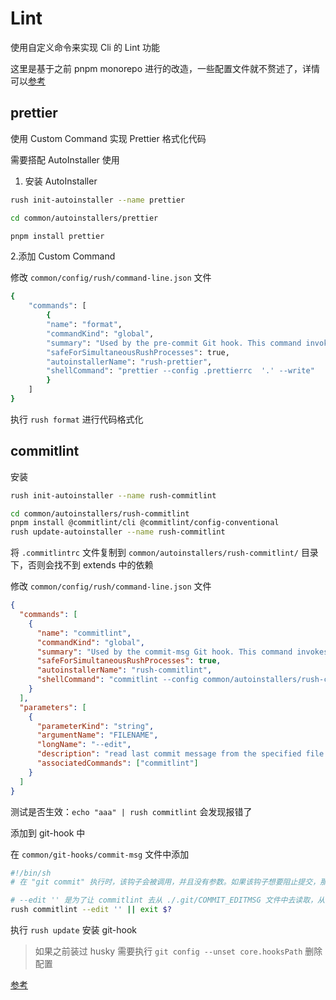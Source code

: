 # Lint

使用自定义命令来实现 Cli 的 Lint 功能

这里是基于之前 pnpm monorepo 进行的改造，一些配置文件就不赘述了，详情可以[参考](/docs/pnpm/Lint.md)

## prettier

使用 Custom Command 实现 Prettier 格式化代码

需要搭配 AutoInstaller 使用

1. 安装 AutoInstaller

```bash
rush init-autoinstaller --name prettier

cd common/autoinstallers/prettier

pnpm install prettier
```

2.添加 Custom Command

修改 `common/config/rush/command-line.json` 文件

```bash
{
    "commands": [
        {
        "name": "format",
        "commandKind": "global",
        "summary": "Used by the pre-commit Git hook. This command invokes Prettier to reformat staged changes.",
        "safeForSimultaneousRushProcesses": true,
        "autoinstallerName": "rush-prettier",
        "shellCommand": "prettier --config .prettierrc  '.' --write"
        }
    ]
}
```

执行 `rush format` 进行代码格式化

## commitlint

安装

```bash
rush init-autoinstaller --name rush-commitlint

cd common/autoinstallers/rush-commitlint
pnpm install @commitlint/cli @commitlint/config-conventional
rush update-autoinstaller --name rush-commitlint
```

将 `.commitlintrc` 文件复制到 `common/autoinstallers/rush-commitlint/` 目录下，否则会找不到 extends 中的依赖

修改 `common/config/rush/command-line.json` 文件

```json
{
  "commands": [
    {
      "name": "commitlint",
      "commandKind": "global",
      "summary": "Used by the commit-msg Git hook. This command invokes commitlint to lint commit message.",
      "safeForSimultaneousRushProcesses": true,
      "autoinstallerName": "rush-commitlint",
      "shellCommand": "commitlint --config common/autoinstallers/rush-commitlint/.commitlintrc"
    }
  ],
  "parameters": [
    {
      "parameterKind": "string",
      "argumentName": "FILENAME",
      "longName": "--edit",
      "description": "read last commit message from the specified file or fallbacks to ./.git/COMMIT_EDITMSG",
      "associatedCommands": ["commitlint"]
    }
  ]
}

```

测试是否生效：`echo "aaa" | rush commitlint` 会发现报错了

添加到 git-hook 中

在 `common/git-hooks/commit-msg` 文件中添加

```sh
#!/bin/sh
# 在 "git commit" 执行时，该钩子会被调用，并且没有参数。如果该钩子想要阻止提交，那么它应该以返回非零状态推出。

# --edit '' 是为了让 commitlint 去从 ./.git/COMMIT_EDITMSG 文件中去读取，从而正确地检查当前的 commit message
rush commitlint --edit '' || exit $?
```

执行 `rush update` 安装 git-hook
> 如果之前装过 husky 需要执行 `git config --unset core.hooksPath` 删除配置

[参考](https://zhuanlan.zhihu.com/p/589856180)
